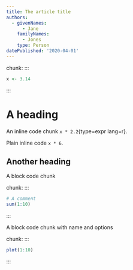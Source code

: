 ```yaml
---
title: The article title
authors:
  - givenNames:
      - Jane
    familyNames:
      - Jones
    type: Person
datePublished: '2020-04-01'
---
```


chunk:
:::
```r
x <- 3.14
```
:::

# A heading

An inline code chunk `x * 2.2`{type=expr lang=r}.

Plain inline code `x * 6`.

## Another heading

A block code chunk

chunk:
:::
```r
# A comment
sum(1:10)
```
:::

A block code chunk with name and options

chunk:
:::
```r label=my_plot fig.height=7 fig.width=8
plot(1:10)
```
:::
